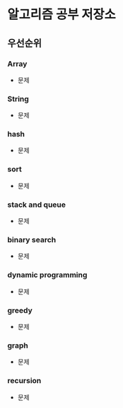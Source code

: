 # 알고리즘 공부 저장소

## 우선순위
### Array
- 문제
### String
- 문제
### hash
- 문제
### sort
- 문제
### stack and queue
- 문제
### binary search
- 문제
### dynamic programming
- 문제
### greedy
- 문제
### graph
- 문제
### recursion
- 문제

